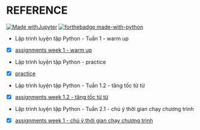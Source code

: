 # REFERENCE

[![Made withJupyter](https://img.shields.io/badge/Made%20with-Jupyter-orange?style=for-the-badge&logo=Jupyter)](https://jupyter.org/try)
[![forthebadge made-with-python](http://ForTheBadge.com/images/badges/made-with-python.svg)](https://www.python.org/)


* Lập trình luyện tập Python - Tuần 1 - warm up
- [x] [assignments week 1 - warm up](https://github.com/lphuong304/CS114.L21/tree/main/L%E1%BA%ADp%20tr%C3%ACnh%20Python/assignments%20week%201%20-%20warm%20up)

* Lập trình luyện tập Python - practice
- [x] [practice](https://github.com/lphuong304/CS114.L21/tree/main/L%E1%BA%ADp%20tr%C3%ACnh%20Python/practice)

* Lập trình luyện tập Python - Tuần 1.2 - tăng tốc từ từ
- [x] [assignments week 1.2 - tăng tốc từ từ](https://github.com/lphuong304/CS114.L21/tree/main/L%E1%BA%ADp%20tr%C3%ACnh%20Python/assignments%20week%201%20-%20warm%20up)


* Lập trình luyện tập Python - Tuần 2.1 - chú ý thời gian chạy chương trình
- [x] [assignments week 1 - chú ý thời gian chạy chương trình](https://github.com/lphuong304/CS114.L21/tree/main/L%E1%BA%ADp%20tr%C3%ACnh%20Python/assignments%202.1)
